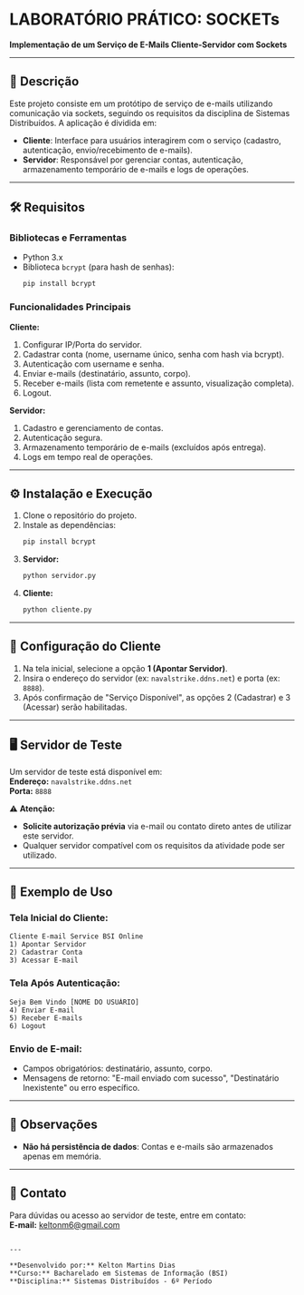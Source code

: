 # LABORATÓRIO PRÁTICO: SOCKETs  
**Implementação de um Serviço de E-Mails Cliente-Servidor com Sockets**  

---

## 📝 Descrição  
Este projeto consiste em um protótipo de serviço de e-mails utilizando comunicação via sockets, seguindo os requisitos da disciplina de Sistemas Distribuídos. A aplicação é dividida em:  
- **Cliente**: Interface para usuários interagirem com o serviço (cadastro, autenticação, envio/recebimento de e-mails).  
- **Servidor**: Responsável por gerenciar contas, autenticação, armazenamento temporário de e-mails e logs de operações.  

---

## 🛠️ Requisitos  
### Bibliotecas e Ferramentas  
- Python 3.x  
- Biblioteca `bcrypt` (para hash de senhas):  
  ```bash
  pip install bcrypt
  ```  

### Funcionalidades Principais  
**Cliente:**  
1. Configurar IP/Porta do servidor.  
2. Cadastrar conta (nome, username único, senha com hash via bcrypt).  
3. Autenticação com username e senha.  
4. Enviar e-mails (destinatário, assunto, corpo).  
5. Receber e-mails (lista com remetente e assunto, visualização completa).  
6. Logout.  

**Servidor:**  
1. Cadastro e gerenciamento de contas.  
2. Autenticação segura.  
3. Armazenamento temporário de e-mails (excluídos após entrega).  
4. Logs em tempo real de operações.  

---

## ⚙️ Instalação e Execução  
1. Clone o repositório do projeto.  
2. Instale as dependências:  
   ```bash
   pip install bcrypt
   ```  
3. **Servidor:**  
   ```bash
   python servidor.py
   ```  
4. **Cliente:**  
   ```bash
   python cliente.py
   ```  

---

## 🔧 Configuração do Cliente  
1. Na tela inicial, selecione a opção **1 (Apontar Servidor)**.  
2. Insira o endereço do servidor (ex: `navalstrike.ddns.net`) e porta (ex: `8888`).  
3. Após confirmação de "Serviço Disponível", as opções 2 (Cadastrar) e 3 (Acessar) serão habilitadas.  

---

## 🖥️ Servidor de Teste  
Um servidor de teste está disponível em:  
**Endereço:** `navalstrike.ddns.net`  
**Porta:** `8888`  

⚠️ **Atenção:**  
- **Solicite autorização prévia** via e-mail ou contato direto antes de utilizar este servidor.  
- Qualquer servidor compatível com os requisitos da atividade pode ser utilizado.  

---

## 🧩 Exemplo de Uso  
### Tela Inicial do Cliente:  
```
Cliente E-mail Service BSI Online  
1) Apontar Servidor  
2) Cadastrar Conta  
3) Acessar E-mail  
```  

### Tela Após Autenticação:  
```
Seja Bem Vindo [NOME DO USUÁRIO]  
4) Enviar E-mail  
5) Receber E-mails  
6) Logout  
```  

### Envio de E-mail:  
- Campos obrigatórios: destinatário, assunto, corpo.  
- Mensagens de retorno: "E-mail enviado com sucesso", "Destinatário Inexistente" ou erro específico.  

---

## 📌 Observações  
- **Não há persistência de dados**: Contas e e-mails são armazenados apenas em memória.   

---

## 📧 Contato  
Para dúvidas ou acesso ao servidor de teste, entre em contato:  
**E-mail:** keltonm6@gmail.com 
``` 

---

**Desenvolvido por:** Kelton Martins Dias 
**Curso:** Bacharelado em Sistemas de Informação (BSI)  
**Disciplina:** Sistemas Distribuídos - 6º Período  
```